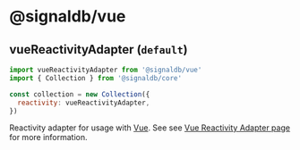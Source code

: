 # @signaldb/vue

## vueReactivityAdapter (`default`)

```js
import vueReactivityAdapter from '@signaldb/vue'
import { Collection } from '@signaldb/core'

const collection = new Collection({
  reactivity: vueReactivityAdapter,
})
```

Reactivity adapter for usage with [Vue](https://vuejs.org/guide/essentials/reactivity-fundamentals.html). See see [Vue Reactivity Adapter page](/reactivity/vue/) for more information.
